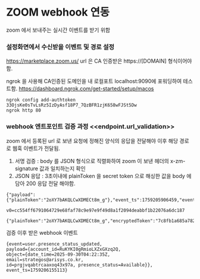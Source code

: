 # ZOOM webhook 연동

zoom 에서 보내주는 실시간 이벤트를 받기 위함


### 설정화면에서 수신받을 이벤트 및 경로 설정

https://marketplace.zoom.us/
url 은 CA 인증받은 https://[DOMAIN] 형식이어야함.

ngrok 을 사용해 CA인증된 도메인을 내 로컬포트 localhost:9090에 포워딩하여 테스트함.
https://dashboard.ngrok.com/get-started/setup/macos

```
ngrok config add-authtoken 33OjsKe0sTvLsRz5IzDyAsf18P7_7QzBFR1zjK658wFJSt5Dw
ngrok http 80
```

### webhook 엔트포인트 검증 과정 <<endpoint.url_validation>>

zoom 에서 등록된 url 로 보낸 요청에 정해진 양식의 응답을 전달해야 이후 해당 경로로 웹훅 이벤트가 전달됨.
1. 서명 검증 : body 를 JSON 형식으로 직렬화하여 zoom 이 보낸 헤더의 x-zm-signature 값과 일치하는지 확인 
2. JSON 응답 : 3초이내에 plainToken 을 secret token 으로 해싱한 값을 body 에 담아 200 응답 전달 해야함.

```
{"payload":{"plainToken":"2oXY7bAKQLCwXDMECt8m_g"},"event_ts":1759205906459,"event":"endpoint.url_validation"}

v0=cc554ff6791064729e68faf78c9e97e9f49d8a1f2094deabbf1b22076a6dc187

{"plainToken":"2oXY7bAKQLCwXDMECt8m_g","encryptedToken":"7c8fb1a685a782598c47b2cc75da736108fb1d7ceb223837f7ae69c1bdefb3ac"}
```

검증 이후 받은 webhook 이벤트
```
{event=user.presence_status_updated, 
payload={account_id=RuKYKI0gRmioLXZxGXzq2Q, 
object={date_time=2025-09-30T04:22:35Z, 
email=strategos@arisys.co.kr, 
id=prgjvqabtrcaaxoq43x97a, presence_status=Available}}, 
event_ts=1759206155113}
```

